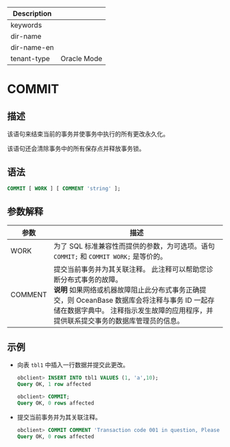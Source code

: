 | Description   |                 |
|---------------|-----------------|
| keywords      |                 |
| dir-name      |                 |
| dir-name-en   |                 |
| tenant-type   | Oracle Mode     |

# COMMIT

## 描述

该语句来结束当前的事务并使事务中执行的所有更改永久化。

该语句还会清除事务中的所有保存点并释放事务锁。

## 语法

```sql
COMMIT [ WORK ] [ COMMENT 'string' ];
```

## 参数解释

|   参数    |                                                                                                    描述                                                                                                     |
|---------|-----------------------------------------------------------------------------------------------------------------------------------------------------------------------------------------------------------|
| WORK    | 为了 SQL 标准兼容性而提供的参数，为可选项。语句 `COMMIT;` 和 `COMMIT WORK;` 是等价的。                                                                                                                                               |
| COMMENT | 提交当前事务并为其关联注释。 此注释可以帮助您诊断分布式事务的故障。 <br>**说明**  如果网络或机器故障阻止此分布式事务正确提交，则 OceanBase 数据库会将注释与事务 ID 一起存储在数据字典中。 注释指示发生故障的应用程序，并提供联系提交事务的数据库管理员的信息。 |

## 示例

* 向表 `tbl1` 中插入一行数据并提交此更改。

  ```sql
  obclient> INSERT INTO tbl1 VALUES (1, 'a',10);
  Query OK, 1 row affected

  obclient> COMMIT;
  Query OK, 0 rows affected
  ```

* 提交当前事务并为其关联注释。

  ```sql
  obclient> COMMIT COMMENT 'Transaction code 001 in question, Please contact Zhang XX';
  Query OK, 0 rows affected
  ```
